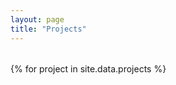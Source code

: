 ```yaml
---
layout: page
title: "Projects"
---
```


<!-- Optional inline CSS for a grid of cards -->
<style>
  @keyframes fadeInUp {
    0% {
      opacity: 0;
      transform: translateY(20px);
    }
    100% {
      opacity: 1;
      transform: translateY(0);
    }
  }

  .card {
    /* existing .card styles remain as they are */
    animation: fadeInUp 0.6s ease forwards;
    opacity: 0; /* so we can fade in */
  }

  /* Optional: Stagger the animation slightly so each card fades in at a different time */
  .card:nth-child(1) { animation-delay: 0.1s; }
  .card:nth-child(2) { animation-delay: 0.2s; }
  .card:nth-child(3) { animation-delay: 0.3s; }
  .card:nth-child(4) { animation-delay: 0.4s; }
  .card:nth-child(5) { animation-delay: 0.5s; }
  .card:nth-child(6) { animation-delay: 0.6s; }
  .card:nth-child(7) { animation-delay: 0.7s; }
  .card:nth-child(8) { animation-delay: 0.8s; }

  .card img {
    transition: transform 0.4s ease;
  }

  .card:hover img {
    transform: scale(1.05); /* Slight zoom in */
  }

  .card-grid {
    display: grid;
    grid-template-columns: repeat(auto-fill, minmax(260px, 1fr));
    grid-gap: 20px;
    margin-top: 2rem;
  }
  .card {
    background-color: #fff;
    border-radius: 6px;
    overflow: hidden;
    box-shadow: 0 2px 5px rgba(0,0,0,0.1);
    text-decoration: none;
    color: inherit;
    display: flex;
    flex-direction: column;
    transition: transform 0.2s ease, box-shadow 0.2s ease, opacity 0.6s ease;
  }
  .card:hover {
    transform: translateY(-5px) scale(1.02);
    box-shadow: 0 8px 15px rgba(0,0,0,0.15);
  }
  .card img {
    width: 100%;
    object-fit: cover;
    height: 160px; /* adjust as needed */
    background: #f0f0f0;
  }
  .card-content {
    padding: 1rem;
    flex-grow: 1;
  }
  .card-title {
    margin: 0 0 0.3rem;
    font-size: 1.2rem;
    font-weight: bold;
  }
  .card-subtitle {
    margin: 0 0 0.8rem;
    font-size: 0.9rem;
    color: #777;
  }
  .card ul {
    list-style: none;
    padding-left: 1.3rem; /* indent bullets a bit */
    line-height: 1.4;
    margin-bottom: 0.8rem;
  }
  .card ul li {
    position: relative;
    margin-bottom: 0.4rem;
  }
  .card ul li::before {
    content: "•";
    color: #0066cc;
    position: absolute;
    left: -1.3rem;
  }
  .tag-pill {
    display: inline-block;
    background: #f2f2f2;
    border-radius: 20px;
    padding: 0.2rem 0.6rem;
    font-size: 0.75rem;
    margin-right: 0.4rem;
    color: #555;
  }
</style>

<div class="card-grid">
  {% for project in site.data.projects %}
    <a class="card" href="{{ project.link | relative_url }}">
      <img src="{{ project.image | relative_url }}" alt="{{ project.name }} cover" />
      <div class="card-content">
        <h2 class="card-title">{{ project.name }}</h2>
        {% if project.subtitle %}
          <p class="card-subtitle">{{ project.subtitle }}</p>
        {% endif %}

        <ul>
          {% for feat in project.features %}
            <li>{{ feat }}</li>
          {% endfor %}
        </ul>

        {% if project.tags %}
          {% for t in project.tags %}
            <span class="tag-pill">{{ t }}</span>
          {% endfor %}
        {% endif %}
      </div>
    </a>
  {% endfor %}
</div>
